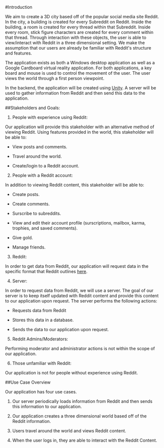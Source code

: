 #Introduction

We aim to create a 3D city based off of the popular social media site Reddit. In the city, a building is created for every Subreddit on Reddit. Inside the building, a room is created for every thread within that Subreddit. Inside every room, stick figure characters are created for every comment within that thread. Through interaction with these objects, the user is able to view/interact with Reddit in a three dimensional setting. We make the assumption that our users are already be familiar with Reddit's structure and features.

The application exists as both a Windows desktop application as well as a Google Cardboard virtual reality application. For both applications, a key board and mouse is used to control the movement of the user. The user views the world through a first person viewpoint. 

In the backend, the application will be created using [Unity](https://unity3d.com/). A server will be used to gather information from Reddit and then send this data to the application.

##Stakeholders and Goals:

1. People with experience using Reddit:

  Our application will provide this stakeholder with an alternative method of viewing Reddit. Using features provided in the world, this stakeholder will be able to:
  
 * View posts and comments.

 * Travel around the world.

 * Create/login to a Reddit account.

2. People with a Reddit account: 
 
 In addition to viewing Reddit content, this stakeholder will be able to:
 
 * Create posts. 
 
 * Create comments. 
 
 * Surscribe to subreddits.
 
 * View and edit their account profile (surscriptions, mailbox, karma, trophies, and saved comments).
 
 * Give gold.
 
 * Manage friends.
 
3. Reddit: 

 In order to get data from Reddit, our application will request data in the specific format that Reddit outlines [here](https://github.com/reddit/reddit/wiki/OAuth2).
 
4. Server: 

 In order to request data from Reddit, we will use a server. The goal of our server is to keep itself updated with Reddit content and provide this content to our application upon request. The server performs the following actions:
 
 * Requests data from Reddit
 
 * Stores this data in a database.
 
 * Sends the data to our application upon request.
 
5. Reddit Admins/Moderators: 

 Performing moderator and administrator actions is not within the scope of our application. 
 
6. Those unfamiliar with Reddit:

 Our application is not for people without experience using Reddit.

##Use Case Overview

Our application has four use cases.

1. Our server periodically loads information from Reddit and then sends this information to our application.

2. Our application creates a three dimensional world based off of the Reddit information.

3. Users travel around the world and views Reddit content.

4. When the user logs in, they are able to interact with the Reddit Content.
